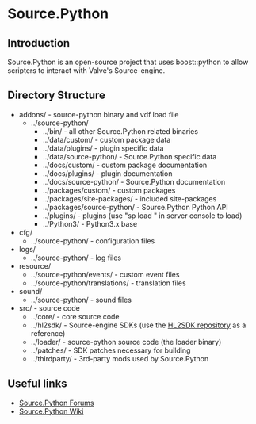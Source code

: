 # Source.Python

## Introduction
Source.Python is an open-source project that uses boost::python to allow scripters to interact with Valve's Source-engine.


## Directory Structure
* addons/ - source-python binary and vdf load file
  * ../source-python/
    * ../bin/ - all other Source.Python related binaries
    * ../data/custom/ - custom package data
    * ../data/plugins/ - plugin specific data
    * ../data/source-python/ - Source.Python specific data
    * ../docs/custom/ - custom package documentation
    * ../docs/plugins/ - plugin documentation
    * ../docs/source-python/ - Source.Python documentation
    * ../packages/custom/ - custom packages
    * ../packages/site-packages/ - included site-packages
    * ../packages/source-python/ - Source.Python Python API
    * ../plugins/ - plugins (use "sp load <plugin>" in server console to load)
    * ../Python3/ - Python3.x base
* cfg/
  * ../source-python/ - configuration files
* logs/
  * ../source-python/ - log files
* resource/
  * ../source-python/events/ - custom event files
  * ../source-python/translations/ - translation files
* sound/
  * ../source-python/ - sound files
* src/ - source code
  * ../core/ - core source code
  * ../hl2sdk/ - Source-engine SDKs (use the [HL2SDK repository](http://github.com/alliedmodders/hl2sdk/branches/all) as a reference)
  * ../loader/ - source-python source code (the loader binary)
  * ../patches/ - SDK patches necessary for building
  * ../thirdparty/ - 3rd-party mods used by Source.Python


## Useful links
* [Source.Python Forums](http://forums.sourcepython.com)
* [Source.Python Wiki](http://wiki.sourcepython.com)
